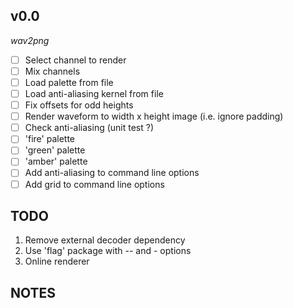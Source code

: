 ## v0.0

*wav2png*

- [ ] Select channel to render
- [ ] Mix channels
- [ ] Load palette from file
- [ ] Load anti-aliasing kernel from file
- [ ] Fix offsets for odd heights
- [ ] Render waveform to width x height image (i.e. ignore padding)
- [ ] Check anti-aliasing (unit test ?)
- [ ] 'fire' palette
- [ ] 'green' palette
- [ ] 'amber' palette
- [ ] Add anti-aliasing to command line options
- [ ] Add grid to command line options

## TODO

1. Remove external decoder dependency
2. Use 'flag' package with -- and - options
3. Online renderer

## NOTES


